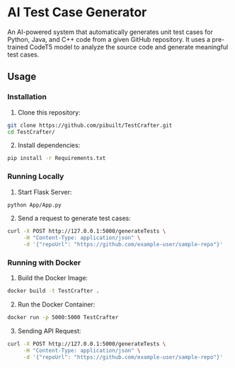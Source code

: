 # AI Test Case Generator

An AI-powered system that automatically generates unit test cases for Python, Java, and C++ code from a given GitHub repository. It uses a pre-trained CodeT5 model to analyze the source code and generate meaningful test cases.

## Usage

### Installation  
1. Clone this repository:
   
```sh
git clone https://github.com/pibuilt/TestCrafter.git
cd TestCrafter/
```
2. Install dependencies:

```sh
pip install -r Requirements.txt
```

### Running Locally
1. Start Flask Server:

```sh
python App/App.py
```

2. Send a request to generate test cases:
   
```sh
curl -X POST http://127.0.0.1:5000/generateTests \
     -H "Content-Type: application/json" \
     -d '{"repoUrl": "https://github.com/example-user/sample-repo"}'
```

### Running with Docker
1. Build the Docker Image:

```sh
docker build -t TestCrafter .
```

2. Run the Docker Container:

```sh
docker run -p 5000:5000 TestCrafter
```

3. Sending API Request:

```sh
curl -X POST http://127.0.0.1:5000/generateTests \
     -H "Content-Type: application/json" \
     -d '{"repoUrl": "https://github.com/example-user/sample-repo"}'
```

